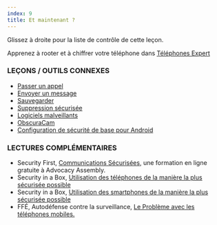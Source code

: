 ```yaml
---
index: 9
title: Et maintenant ?
---
```

Glissez à droite pour la liste de contrôle de cette leçon.

Apprenez à rooter et à chiffrer votre téléphone dans [Téléphones Expert](umbrella://communications/mobile-phones/expert)

### LEÇONS / OUTILS CONNEXES

*   [Passer un appel](umbrella://communications/making-a-call)
*   [Envoyer un message](umbrella://communications/sending-a-message)
*   [Sauvegarder](umbrella://information/backing-up)
*   [Suppression sécurisée](umbrella://information/safely-deleting)
*   [Logiciels malveillants](umbrella://information/malware)
*   [ObscuraCam](umbrella://tools/messaging/s_obscuracam.md)
*   [Configuration de sécurité de base pour Android](umbrella://tools/other/s_android.md)

### LECTURES COMPLÉMENTAIRES

*   Security First, [Communications Sécurisées](https://advocacyassembly.org/en/courses/33/#/chapter/1/lesson/1), une formation en ligne gratuite à Advocacy Assembly.
*   Security in a Box, [Utilisation des téléphones de la manière la plus sécurisée possible](https://securityinabox.org/fr/guide/mobile-phones)
*   Security in a Box, [Utilisation des smartphones de la manière la plus sécurisée possible](https://securityinabox.org/fr/guide/smartphones)
*   FFÉ, Autodéfense contre la surveillance, [Le Problème avec les téléphones mobiles.](https://ssd.eff.org/fr/module/le-probl%C3%A8me-avec-les-t%C3%A9l%C3%A9phones-portables)